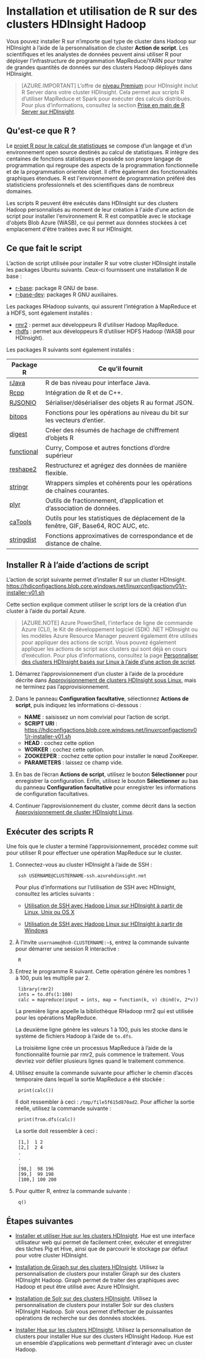 <properties
	pageTitle="Installation de R sur HDInsight basé sur Linux | Microsoft Azure"
	description="Découvrez comment installer et utiliser R pour personnaliser des clusters Hadoop basés sur Linux."
	services="hdinsight"
	documentationCenter=""
	authors="Blackmist"
	manager="paulettm"
	editor="cgronlun"/>

<tags
	ms.service="hdinsight"
	ms.workload="big-data"
	ms.tgt_pltfrm="na"
	ms.devlang="na"
	ms.topic="article"
	ms.date="04/15/2016"
	ms.author="larryfr"/>

# Installation et utilisation de R sur des clusters HDInsight Hadoop

Vous pouvez installer R sur n’importe quel type de cluster dans Hadoop sur HDInsight à l’aide de la personnalisation de cluster **Action de script**. Les scientifiques et les analystes de données peuvent ainsi utiliser R pour déployer l’infrastructure de programmation MapReduce/YARN pour traiter de grandes quantités de données sur des clusters Hadoop déployés dans HDInsight.

> [AZURE.IMPORTANT] L’offre de [niveau Premium](https://azure.microsoft.com/pricing/details/hdinsight/) pour HDInsight inclut R Server dans votre cluster HDInsight. Cela permet aux scripts R d’utiliser MapReduce et Spark pour exécuter des calculs distribués. Pour plus d’informations, consultez la section [Prise en main de R Server sur HDInsight](hdinsight-hadoop-r-server-get-started.md).


## Qu'est-ce que R ?

Le <a href="http://www.r-project.org/" target="_blank">projet R pour le calcul de statistiques</a> se compose d’un langage et d’un environnement open source destinés au calcul de statistiques. R intègre des centaines de fonctions statistiques et possède son propre langage de programmation qui regroupe des aspects de la programmation fonctionnelle et de la programmation orientée objet. Il offre également des fonctionnalités graphiques étendues. R est l'environnement de programmation préféré des statisticiens professionnels et des scientifiques dans de nombreux domaines.

Les scripts R peuvent être exécutés dans HDInsight sur des clusters Hadoop personnalisés au moment de leur création à l'aide d'une action de script pour installer l'environnement R. R est compatible avec le stockage d'objets Blob Azure (WASB), ce qui permet aux données stockées à cet emplacement d'être traitées avec R sur HDInsight.

## Ce que fait le script

L’action de script utilisée pour installer R sur votre cluster HDInsight installe les packages Ubuntu suivants. Ceux-ci fournissent une installation R de base :

* [r-base](http://packages.ubuntu.com/precise/r-base): package R GNU de base.
* [r-base-dev](http://packages.ubuntu.com/precise/r-base-dev): packages R GNU auxiliaires.

Les packages RHadoop suivants, qui assurent l’intégration à MapReduce et à HDFS, sont également installés :

* [rmr2](https://github.com/RevolutionAnalytics/rmr2) : permet aux développeurs R d’utiliser Hadoop MapReduce.
* [rhdfs](https://github.com/RevolutionAnalytics/rhdfs) : permet aux développeurs R d’utiliser HDFS Hadoop (WASB pour HDInsight).

Les packages R suivants sont également installés :

| Package R | Ce qu’il fournit |
| --------- | ---------------- |
| [rJava](https://cran.r-project.org/web/packages/rJava/index.html) | R de bas niveau pour interface Java. |
| [Rcpp](https://cran.r-project.org/web/packages/Rcpp/index.html) | Intégration de R et de C++. |
| [RJSONIO](https://cran.r-project.org/web/packages/RJSONIO/index.html) | Sérialiser/désérialiser des objets R au format JSON. |
| [bitops](https://cran.r-project.org/web/packages/bitops/index.html) | Fonctions pour les opérations au niveau du bit sur les vecteurs d’entier. |
| [digest](https://cran.r-project.org/web/packages/digest/index.html) | Créer des résumés de hachage de chiffrement d’objets R |
| [functional](https://cran.r-project.org/web/packages/functional/index.html) | Curry, Compose et autres fonctions d’ordre supérieur |
| [reshape2](https://cran.r-project.org/web/packages/reshape2/index.html) | Restructurez et agrégez des données de manière flexible. |
| [stringr](https://cran.r-project.org/web/packages/stringr/index.html) | Wrappers simples et cohérents pour les opérations de chaînes courantes. |
| [plyr](https://cran.r-project.org/web/packages/plyr/index.html) | Outils de fractionnement, d’application et d’association de données. |
| [caTools](https://cran.r-project.org/web/packages/caTools/index.html) | Outils pour les statistiques de déplacement de la fenêtre, GIF, Base64, ROC AUC, etc. |
| [stringdist](https://cran.r-project.org/web/packages/stringdist/index.html) | Fonctions approximatives de correspondance et de distance de chaîne. |

## Installer R à l’aide d’actions de script

L’action de script suivante permet d’installer R sur un cluster HDInsight. https://hdiconfigactions.blob.core.windows.net/linuxrconfigactionv01/r-installer-v01.sh
    
Cette section explique comment utiliser le script lors de la création d’un cluster à l’aide du portail Azure.

> [AZURE.NOTE] Azure PowerShell, l'interface de ligne de commande Azure (CLI), le Kit de développement logiciel (SDK) .NET HDInsight ou les modèles Azure Resource Manager peuvent également être utilisés pour appliquer des actions de script. Vous pouvez également appliquer les actions de script aux clusters qui sont déjà en cours d’exécution. Pour plus d’informations, consultez la page [Personnaliser des clusters HDInsight basés sur Linux à l’aide d’une action de script](hdinsight-hadoop-customize-cluster-linux.md).

1. Démarrez l’approvisionnement d’un cluster à l’aide de la procédure décrite dans [Approvisionnement de clusters HDInsight sous Linux](hdinsight-hadoop-provision-linux-clusters.md#portal), mais ne terminez pas l’approvisionnement.

2. Dans le panneau **Configuration facultative**, sélectionnez **Actions de script**, puis indiquez les informations ci-dessous :

	* __NAME__ : saisissez un nom convivial pour l’action de script.
	* __SCRIPT URI__ : https://hdiconfigactions.blob.core.windows.net/linuxrconfigactionv01/r-installer-v01.sh
	* __HEAD__ : cochez cette option
	* __WORKER__ : cochez cette option.
	* __ZOOKEEPER__ : cochez cette option pour installer le nœud ZooKeeper.
	* __PARAMETERS__ : laissez ce champ vide.

3. En bas de l’écran **Actions de script**, utilisez le bouton **Sélectionner** pour enregistrer la configuration. Enfin, utilisez le bouton **Sélectionner** au bas du panneau **Configuration facultative** pour enregistrer les informations de configuration facultatives.

4. Continuer l’approvisionnement du cluster, comme décrit dans la section [Approvisionnement de cluster HDInsight Linux](hdinsight-hadoop-provision-linux-clusters.md#portal).

## Exécuter des scripts R

Une fois que le cluster a terminé l’approvisionnement, procédez comme suit pour utiliser R pour effectuer une opération MapReduce sur le cluster.

1. Connectez-vous au cluster HDInsight à l’aide de SSH :

		ssh USERNAME@CLUSTERNAME-ssh.azurehdinsight.net

	Pour plus d’informations sur l’utilisation de SSH avec HDInsight, consultez les articles suivants :

	* [Utilisation de SSH avec Hadoop Linux sur HDInsight à partir de Linux, Unix ou OS X](hdinsight-hadoop-linux-use-ssh-unix.md)

	* [Utilisation de SSH avec Hadoop Linux sur HDInsight à partir de Windows](hdinsight-hadoop-linux-use-ssh-windows.md)

2. À l’invite `username@hn0-CLUSTERNAME:~$`, entrez la commande suivante pour démarrer une session R interactive :

		R

3. Entrez le programme R suivant. Cette opération génère les nombres 1 à 100, puis les multiplie par 2.

		library(rmr2)
		ints = to.dfs(1:100)
		calc = mapreduce(input = ints, map = function(k, v) cbind(v, 2*v))

	La première ligne appelle la bibliothèque RHadoop rmr2 qui est utilisée pour les opérations MapReduce.

	La deuxième ligne génère les valeurs 1 à 100, puis les stocke dans le système de fichiers Hadoop à l’aide de `to.dfs`.

	La troisième ligne crée un processus MapReduce à l’aide de la fonctionnalité fournie par rmr2, puis commence le traitement. Vous devriez voir défiler plusieurs lignes quand le traitement commence.

4. Utilisez ensuite la commande suivante pour afficher le chemin d’accès temporaire dans lequel la sortie MapReduce a été stockée :

		print(calc())

	Il doit ressembler à ceci : `/tmp/file5f615d870ad2`. Pour afficher la sortie réelle, utilisez la commande suivante :

		print(from.dfs(calc))

	La sortie doit ressembler à ceci :

		[1,]  1 2
		[2,]  2 4
		.
		.
		.
		[98,]  98 196
		[99,]  99 198
		[100,] 100 200

5. Pour quitter R, entrez la commande suivante :

		q()


## Étapes suivantes

- [Installer et utiliser Hue sur les clusters HDInsight](hdinsight-hadoop-hue-linux.md). Hue est une interface utilisateur web qui permet de facilement créer, exécuter et enregistrer des tâches Pig et Hive, ainsi que de parcourir le stockage par défaut pour votre cluster HDInsight.

- [Installation de Giraph sur des clusters HDInsight](hdinsight-hadoop-giraph-install.md). Utilisez la personnalisation de clusters pour installer Giraph sur des clusters HDInsight Hadoop. Giraph permet de traiter des graphiques avec Hadoop et peut être utilisé avec Azure HDInsight.

- [Installation de Solr sur des clusters HDInsight](hdinsight-hadoop-solr-install.md). Utilisez la personnalisation de clusters pour installer Solr sur des clusters HDInsight Hadoop. Solr vous permet d’effectuer de puissantes opérations de recherche sur des données stockées.

- [Installer Hue sur les clusters HDInsight](hdinsight-hadoop-hue-linux.md). Utilisez la personnalisation de clusters pour installer Hue sur des clusters HDInsight Hadoop. Hue est un ensemble d’applications web permettant d’interagir avec un cluster Hadoop.

[hdinsight-cluster-customize]: hdinsight-hadoop-customize-cluster-linux.md

<!---HONumber=AcomDC_0420_2016-->
